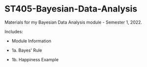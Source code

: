 # ST405-Bayesian-Data-Analysis
Materials for my Bayesian Data Analysis module - Semester 1, 2022.

Includes:

  - Module Information

  - 1a. Bayes' Rule

  - 1b. Happiness Example
